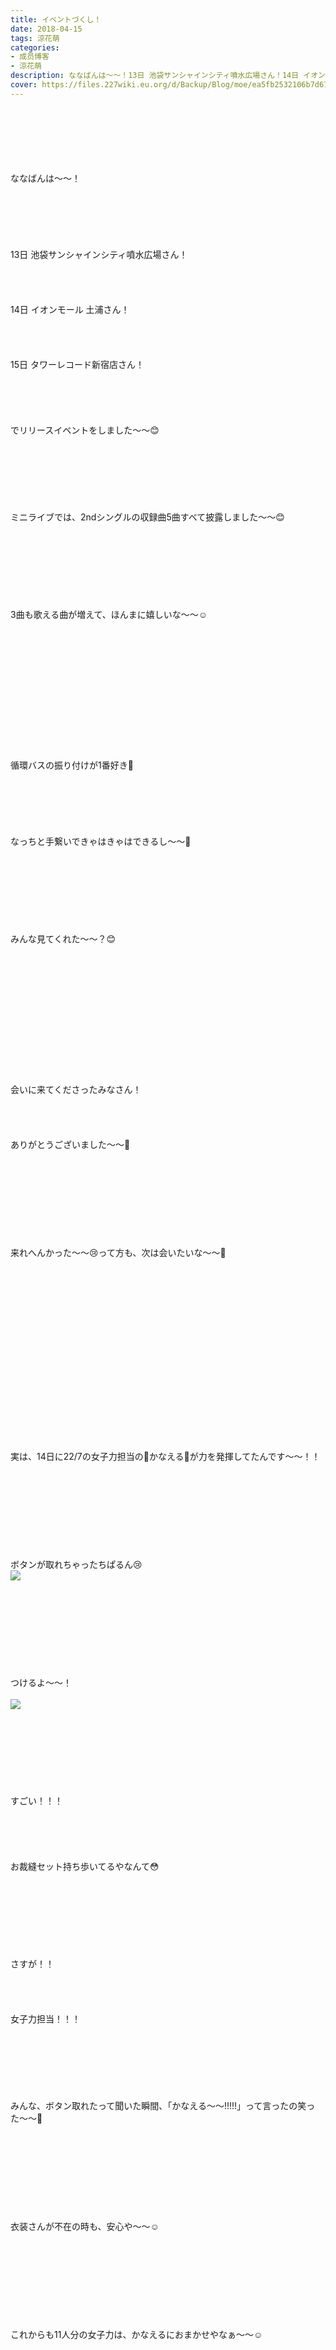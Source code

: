 ```yaml
---
title: イベントづくし！
date: 2018-04-15
tags: 涼花萌
categories: 
- 成员博客
- 涼花萌
description: ななばんは〜〜！13日 池袋サンシャインシティ噴水広場さん！14日 イオンモール 土浦さん！15日 タワーレコード新宿店さん！でリリースイベントをし...
cover: https://files.227wiki.eu.org/d/Backup/Blog/moe/ea5fb2532106b7d6733ea346a3e52.jpg 
---
```

<div class="blog_detail__main">
<br/>
<br/>
<br/>
<br/>
<br/>
<br/>
ななばんは〜〜！<br/>
<br/>
<br/>
<br/>
<br/>
<br/>
<br/>
13日 池袋サンシャインシティ噴水広場さん！<br/>
<br/>
<br/>
<br/>
<br/>
14日 イオンモール 土浦さん！<br/>
<br/>
<br/>
<br/>
<br/>
15日 タワーレコード新宿店さん！<br/>
<br/>
<br/>
<br/>
<br/>
<br/>
でリリースイベントをしました〜〜😊<br/>
<br/>
<br/>
<br/>
<br/>
<br/>
<br/>
<br/>
ミニライブでは、2ndシングルの収録曲5曲すべて披露しました〜〜😊<br/>
<br/>
<br/>
<br/>
<br/>
<br/>
<br/>
<br/>
<br/>
3曲も歌える曲が増えて、ほんまに嬉しいな〜〜☺️<br/>
<br/>
<br/>
<br/>
<br/>
<br/>
<br/>
<br/>
<br/>
<br/>
<br/>
<br/>
<br/>
<br/>
循環バスの振り付けが1番好き💓<br/>
<br/>
<br/>
<br/>
<br/>
<br/>
<br/>
なっちと手繋いできゃはきゃはできるし〜〜💓<br/>
<br/>
<br/>
<br/>
<br/>
<br/>
<br/>
<br/>
<br/>
みんな見てくれた〜〜？😊<br/>
<br/>
<br/>
<br/>
<br/>
<br/>
<br/>
<br/>
<br/>
<br/>
<br/>
<br/>
<br/>
<br/>
会いに来てくださったみなさん！<br/>
<br/>
<br/>
<br/>
<br/>
ありがとうございました〜〜🍬<br/>
<br/>
<br/>
<br/>
<br/>
<br/>
<br/>
<br/>
<br/>
<br/>
来れへんかった〜〜😢って方も、次は会いたいな〜〜💓<br/>
<br/>
<br/>
<br/>
<br/>
<br/>
<br/>
<br/>
<br/>
<br/>
<br/>
<br/>
<br/>
<br/>
<br/>
<br/>
<br/>
<br/>
<br/>
実は、14日に22/7の女子力担当の👼かなえる👼が力を発揮してたんです〜〜！！<br/>
<br/>
<br/>
<br/>
<br/>
<br/>
<br/>
<br/>
<br/>
<br/>
ボタンが取れちゃったちぱるん😢<br/>
<img src="https://files.227wiki.eu.org/d/Backup/Blog/moe/ea5fb2532106b7d6733ea346a3e52.jpg"><br/>
<br/>
<br/>
<br/>
<br/>
<br/>
<br/>
<br/>
<br/>
<br/>
つけるよ〜〜！<br/>
<br/>
<img src="https://files.227wiki.eu.org/d/Backup/Blog/moe/ea5fb2532106b7d6733ea346a3e52-01.jpg"><br/>
<br/>
<br/>
<br/>
<br/>
<br/>
<br/>
<br/>
<br/>
すごい！！！<br/>
<br/>
<br/>
<br/>
<br/>
<br/>
お裁縫セット持ち歩いてるやなんて😳<br/>
<br/>
<br/>
<br/>
<br/>
<br/>
<br/>
<br/>
<br/>
さすが！！<br/>
<br/>
<br/>
<br/>
<br/>
女子力担当！！！<br/>
<br/>
<br/>
<br/>
<br/>
<br/>
<br/>
<br/>
みんな、ボタン取れたって聞いた瞬間、「かなえる〜〜!!!!!」って言ったの笑った〜〜🙈<br/>
<br/>
<br/>
<br/>
<br/>
<br/>
<br/>
<br/>
<br/>
<br/>
衣装さんが不在の時も、安心や〜〜☺️<br/>
<br/>
<br/>
<br/>
<br/>
<br/>
<br/>
<br/>
<br/>
<br/>
これからも11人分の女子力は、かなえるにおまかせやなぁ〜〜☺️<br/>
<br/>
<br/>
<br/>
<br/>
<br/>
<br/>
<br/>
<br/>
<br/>
<br/>
<br/>
<br/>
<br/>
<br/>
<br/>
<br/>
るーりー💓<br/>
<img src="https://files.227wiki.eu.org/d/Backup/Blog/moe/ea5fb2532106b7d6733ea346a3e52-02.jpg"><br/>
<br/>
<br/>
<br/>
<br/>
<br/>
<br/>
<br/>
前めいちとの写真を見て、これで撮りたいって言ってくれたの💓💓💓<br/>
<br/>
<br/>
<br/>
<br/>
<br/>
<br/>
<br/>
<br/>
<br/>
かわいいな〜〜💓💓💓<br/>
<br/>
<br/>
<br/>
<br/>
<br/>
<br/>
<br/>
<br/>
<br/>
<br/>
<br/>
次はプリンセスと撮りたいな〜〜👸💓<br/>
<br/>
<br/>
<br/>
<br/>
<br/>
<br/>
<br/>
<br/>
<br/>
<br/>
<br/>
<br/>
<br/>
<br/>
<br/>
<br/>
<br/>
<br/>
なっち💓<br/>
<img src="https://files.227wiki.eu.org/d/Backup/Blog/moe/ea5fb2532106b7d6733ea346a3e52-03.jpg"><br/>
<br/>
<br/>
<br/>
<br/>
<br/>
<br/>
<br/>
<br/>
<br/>
アピール女王になったよ〜〜😊<br/>
<br/>
<br/>
<br/>
<br/>
<br/>
メンバーみんな優しくて、🌸お花の妖精🌸のわたしを笑顔で受け入れてくれた〜〜😢<br/>
<br/>
<br/>
<br/>
<br/>
<br/>
<br/>
<br/>
<br/>
<br/>
ありがとう💓<br/>
<br/>
<br/>
<br/>
<br/>
<br/>
<br/>
<br/>
<br/>
<br/>
<br/>
あとな！<br/>
<br/>
<br/>
<br/>
<br/>
<br/>
忘れたらあかんで！！！<br/>
<br/>
<br/>
<br/>
<br/>
<br/>
<br/>
妖精キャラじゃないから😕<br/>
<br/>
<br/>
<br/>
<br/>
<br/>
妖精やから！！！！<br/>
<br/>
<br/>
<br/>
<br/>
<br/>
<br/>
<br/>
<br/>
<br/>
<br/>
<br/>
<br/>
<br/>
<br/>
<br/>
<br/>
<br/>
<br/>
<br/>
今日は、もう早寝しよ〜😴<br/>
<br/>
<br/>
<br/>
<br/>
<br/>
<br/>
<br/>
ほなね〜〜(*^o^*)<br/>
<br/>
<br/>
<br/>
おやすみ〜〜(*^o^*)<br/>
<br/>
<br/>
<br/>
<br/>
<br/>
<br/>
<br/>
<br/>
<br/>
萌より♡
<!--twitter-->

<!--//twitter-->
</img></img></img></img></div>